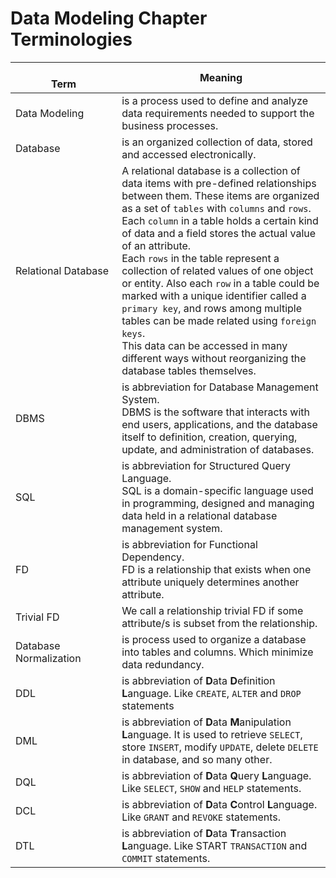 # Data Modeling Chapter Terminologies

<br>Term<img width=470/> | Meaning
---|---|
Data Modeling | is a process used to define and analyze data requirements needed to support the business  processes.
Database | is an organized collection of data, stored and accessed electronically.
Relational Database | A relational database is a collection of data items with pre-defined relationships between them. These items are organized as a set of `tables` with `columns` and `rows`. <br> Each `column` in a table holds a certain  kind of data and a field stores the actual value of an attribute. <br> Each `rows` in the table represent a collection of related values of one object or entity. Also each `row` in a table could be marked  with a unique identifier called a `primary key`, and rows among multiple tables can be made related using `foreign keys`. <br> This data can be accessed in many different ways without reorganizing the database tables themselves.
DBMS | is abbreviation for Database Management System. <br> DBMS is the software that interacts with end users, applications, and the database itself to definition, creation, querying, update, and administration of databases.
SQL | is abbreviation for Structured Query Language. <br> SQL is a domain-specific language used in programming, designed and managing data held in a relational database management system.
FD | is abbreviation for Functional Dependency. <br> FD is a relationship that exists when one attribute uniquely determines another attribute.
Trivial FD | We call a relationship trivial FD if some attribute/s is subset from the relationship.
Database Normalization | is process used to organize a database into tables and columns. Which minimize data redundancy.
DDL | is abbreviation of **D**ata **D**efinition **L**anguage. Like `CREATE`, `ALTER` and `DROP` statements
DML | is abbreviation of **D**ata **M**anipulation **L**anguage. It is used to retrieve `SELECT`, store `INSERT`, modify `UPDATE`, delete `DELETE` in database, and so many other.
DQL | is abbreviation of **D**ata **Q**uery **L**anguage. Like `SELECT`, `SHOW` and `HELP` statements.
DCL | is abbreviation of **D**ata **C**ontrol **L**anguage. Like `GRANT` and `REVOKE` statements.
DTL | is abbreviation of **D**ata **T**ransaction **L**anguage. Like START `TRANSACTION` and `COMMIT` statements.
